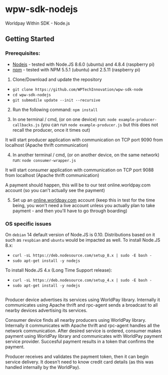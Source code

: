 # wpw-sdk-nodejs
Worldpay Within SDK - Node.js

## Getting Started

### Prerequisites: 

* [Nodejs](https://nodejs.org/en/) - tested with Node.JS 8.6.0 (ubuntu) and 4.8.4 (raspberry pi)
* [npm](https://www.npmjs.com/) - tested with NPM 5.5.1 (ubuntu) and 2.5.11 (raspberry pi)

1. Clone/Download and update the repository
* `git clone https://github.com/WPTechInnovation/wpw-sdk-node`
* `cd wpw-sdk-nodejs`
* `git submodile update --init --recursive`

2. Run the following command:
`npm install`

3. In one terminal / cmd, (or on one device) run:
`node example-producer-callbacks.js`
(you can run `node example-producer.js` but this does not recall the producer, once it times out)

It will start producer application with communication on TCP port 9090 from localhost (Apache thrift communication)

4. In another terminal / cmd, (or on another device, on the same network) run:
`node consumer-wrapper.js`

It will start consumer application with communication on TCP port 9088 from localhost (Apache thrift communication)

A payment should happen, this will be to our test online.worldpay.com account (so you can't actually see the payment)

5. Set up an [online.worldpay.com](http://www.online.worldpay.com) account (keep this in test for the time being, you won't need a live account unless you actually plan to take payment - and then you'll have to go through boarding)


### OS specific issues

On `debian` 14 default version of Node.JS is 0.10. Distributions based on it such as `respbian` and `ubuntu` would be impacted as well.
To install Node.JS 8.x:
* `curl -sL https://deb.nodesource.com/setup_8.x | sudo -E bash -`
* `sudo apt-get install -y nodejs`

To install Node.JS 4.x (Long Time Support release):
* `curl -sL https://deb.nodesource.com/setup_4.x | sudo -E bash -`
* `sudo apt-get install -y nodejs`

##

Producer device advertises its services using WorldPay library.
Internally it communicates using Apache thrift and rpc-agent sends a broadcast to all nearby devices advertising its services.

Consumer device finds all nearby producers using WorldPay library.
Internally it communicates with Apache thrift and rpc-agent handles all the network communication.
After desired service is ordered, consumer makes payment using WorldPay library and communicates with WorldPay payment service provider.
Succesful payment results in a token that confirms the payment.

Producer receives and validates the payment token, then it can begin service delivery.
It doesn't need to know credit card details (as this was handled internally by the WorldPay).

